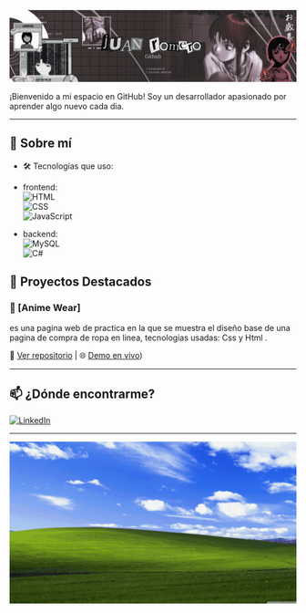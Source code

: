 ![banner](./Welcome%20to%20github%20ft.Danny.gif)

¡Bienvenido a mi espacio en GitHub! Soy un desarrollador apasionado por aprender algo nuevo cada dia.

---

## 🚀 Sobre mí

- 🛠️ Tecnologías que uso:
- frontend:  
  ![HTML](https://img.shields.io/badge/-HTML5-E34F26?style=flat-square&logo=html5&logoColor=white)  
  ![CSS](https://img.shields.io/badge/-CSS3-1572B6?style=flat-square&logo=css3)  
  ![JavaScript](https://img.shields.io/badge/-JavaScript-F7DF1E?style=flat-square&logo=javascript&logoColor=black)

- backend:  
  ![MySQL](https://img.shields.io/badge/-MySQL-4479A1?style=flat-square&logo=mysql&logoColor=white)  
  ![C#](https://img.shields.io/badge/-C%23-239120?style=flat-square&logo=c-sharp&logoColor=white)

## 📂 Proyectos Destacados

### 🌟 [Anime Wear]
es una pagina web de practica en la que se muestra el diseño base de una pagina de compra de ropa en linea, tecnologias usadas: Css y Html .

🔗 [Ver repositorio](https://github.com/JuanRomer0/ProyectoLimpioHTML) | 🌐 [Demo en vivo](https://tiendaropaanimewear.netlify.app/))

---

## 📫 ¿Dónde encontrarme?

[![LinkedIn](https://img.shields.io/badge/-LinkedIn-0077B5?style=flat-square&logo=linkedin&logoColor=white)](https://www.linkedin.com/in/juan-sebastian-romero-cepeda-7944ba339/)

---
![gitbye](./WELCOME%20TO%20GITHUB.gif)

